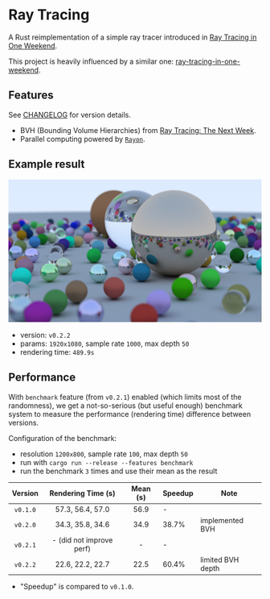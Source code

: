 # Ray Tracing

A Rust reimplementation of a simple ray tracer introduced in [Ray Tracing in One Weekend](https://raytracing.github.io/books/RayTracingInOneWeekend.html).

This project is heavily influenced by a similar one: [ray-tracing-in-one-weekend](https://github.com/fralken/ray-tracing-in-one-weekend).

## Features

See [CHANGELOG](CHANGELOG.md) for version details.

- BVH (Bounding Volume Hierarchies) from [Ray Tracing: The Next Week](https://raytracing.github.io/books/RayTracingTheNextWeek.html).
- Parallel computing powered by [`Rayon`](https://docs.rs/rayon/).

## Example result

![result](/images/v0.2.2.png)

- version: `v0.2.2`
- params: `1920x1080`, sample rate `1000`, max depth `50`
- rendering time: `489.9s`

## Performance

With `benchmark` feature (from `v0.2.1`) enabled (which limits most of the randomness), we get a not-so-serious (but useful enough) benchmark system to measure the performance (rendering time) difference between versions.

Configuration of the benchmark:

- resolution `1200x800`, sample rate `100`, max depth `50`
- run with `cargo run --release --features benchmark`
- run the benchmark `3` times and use their mean as the result

| Version  |    Rendering Time (s)    | Mean (s) | Speedup | Note              |
| :------: | :----------------------: | :------: | ------- | ----------------- |
| `v0.1.0` |     57.3, 56.4, 57.0     |   56.9   | -       |                   |
| `v0.2.0` |     34.3, 35.8, 34.6     |   34.9   | 38.7%   | implemented BVH   |
| `v0.2.1` | - (did not improve perf) |    -     | -       |                   |
| `v0.2.2` |     22.6, 22.2, 22.7     |   22.5   | 60.4%   | limited BVH depth |

- "Speedup" is compared to `v0.1.0`.

